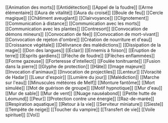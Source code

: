 [[Animation des morts]]
[[Antidétection]]
[[Appel de la foudre]]
[[Arme élémentaire]]
[[Aura de vitalité]]
[[Aura du croisé]]
[[Boule de feu]]
[[Cercle magique]]
[[Châtiment aveuglant]]
[[Clairvoyance]]
[[Clignotement]]
[[Communication à distance]]
[[Communication avec les morts]]
[[Communication avec les plantes]]
[[Contresort]]
[[Convocation de démons mineurs]]
[[Convocation de fée]]
[[Convocation de mort-vivant]]
[[Convocation de rejeton d'ombre]]
[[Création de nourriture et d'eau]]
[[Croissance végétale]]
[[Délivrance des malédictions]]
[[Dissipation de la magie]]
[[Don des langues]]
[[Éclair]]
[[Ennemis à foison]]
[[Éruption de terre]]
[[Esprits gardiens]]
[[Flèche de foudre]]
[[Flèches enflammées]]
[[Forme gazeuse]]
[[Forteresse d'intellect]]
[[Foulée tonitruante]]
[[Fusion dans la pierre]]
[[Glyphe de protection]]
[[Hâte]]
[[Image majeure]]
[[Invocation d'animaux]]
[[Invocation de projectiles]]
[[Lenteur]]
[[Voracité de Hadar]]
[[Lueur d'espoir]]
[[Lumière du jour]]
[[Malédiction]]
[[Marche sur l'eau]]
[[Minuscules météores de Melf]]
[[Monture fantôme]]
[[Mort simulée]]
[[Mot de guérison de groupe]]
[[Motif hypnotique]]
[[Mur d'eau]]
[[Mur de sable]]
[[Mur de vent]]
[[Nuage nauséabond]]
[[Petite hutte de Léomund]]
[[Peur]]
[[Protection contre une énergie]]
[[Raz-de-marée]]
[[Respiration aquatique]]
[[Retour à la vie]]
[[Serviteur miniature]]
[[Sieste]]
[[Tempête de neige]]
[[Toucher du vampire]]
[[Transfert de vie]]
[[Voile spirituel]]
[[Vol]]